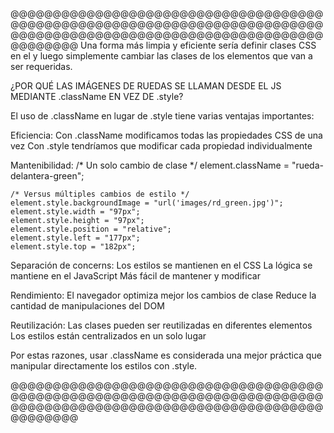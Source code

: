 
@@@@@@@@@@@@@@@@@@@@@@@@@@@@@@@@@@@@@@@@@@@@@@@@@@@@@@@@@@@@@@@@@@@@@@@@@@@@@@@@@@@@@@@@@@@@@@@@@@@@@@@@@@@@@@@@@@@@@@@
Una forma más limpia y eficiente sería definir clases CSS en el <head> y luego simplemente cambiar las clases de los elementos que van a ser requeridas.

¿POR QUÉ LAS IMÁGENES DE RUEDAS SE LLAMAN DESDE EL JS MEDIANTE .className EN VEZ DE .style?

El uso de .className en lugar de .style tiene varias ventajas importantes:

Eficiencia:
    Con .className modificamos todas las propiedades CSS de una vez
    Con .style tendríamos que modificar cada propiedad individualmente

Mantenibilidad:
    /* Un solo cambio de clase */
    element.className = "rueda-delantera-green";

    /* Versus múltiples cambios de estilo */
    element.style.backgroundImage = "url('images/rd_green.jpg')";
    element.style.width = "97px";
    element.style.height = "97px";
    element.style.position = "relative";
    element.style.left = "177px";
    element.style.top = "182px";

Separación de concerns:
    Los estilos se mantienen en el CSS
    La lógica se mantiene en el JavaScript
    Más fácil de mantener y modificar

Rendimiento:
    El navegador optimiza mejor los cambios de clase
    Reduce la cantidad de manipulaciones del DOM

Reutilización:
    Las clases pueden ser reutilizadas en diferentes elementos
    Los estilos están centralizados en un solo lugar

Por estas razones, usar .className es considerada una mejor práctica que manipular directamente los estilos con .style.

@@@@@@@@@@@@@@@@@@@@@@@@@@@@@@@@@@@@@@@@@@@@@@@@@@@@@@@@@@@@@@@@@@@@@@@@@@@@@@@@@@@@@@@@@@@@@@@@@@@@@@@@@@@@@@@@@@@@@@@